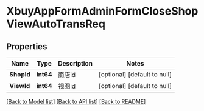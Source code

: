 # XbuyAppFormAdminFormCloseShopViewAutoTransReq

## Properties
Name | Type | Description | Notes
------------ | ------------- | ------------- | -------------
**ShopId** | **int64** | 商店id | [optional] [default to null]
**ViewId** | **int64** | 视图id | [optional] [default to null]

[[Back to Model list]](../README.md#documentation-for-models) [[Back to API list]](../README.md#documentation-for-api-endpoints) [[Back to README]](../README.md)


